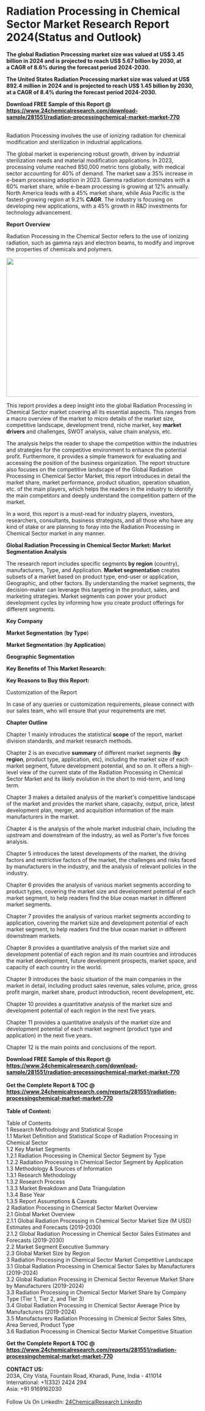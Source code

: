 <h1>Radiation Processing in Chemical Sector Market Research Report 2024(Status and Outlook)</h1><p><strong>The global Radiation Processing market size was valued at US$ 3.45 billion in 2024 and is projected to reach US$ 5.67 billion by 2030, at a CAGR of 8.6% during the forecast period 2024-2030.</strong></p><p>
</p><p><strong>The United States Radiation Processing market size was valued at US$ 892.4 million in 2024 and is projected to reach US$ 1.45 billion by 2030, at a CAGR of 8.4% during the forecast period 2024-2030.</strong></p><div><b>Download FREE Sample of this Report @ 
            <a href="https://www.24chemicalresearch.com/download-sample/281551/radiation-processingchemical-market-market-770">
            https://www.24chemicalresearch.com/download-sample/281551/radiation-processingchemical-market-market-770</a></b></div><br><p>
</p><p>Radiation Processing involves the use of ionizing radiation for chemical modification and sterilization in industrial applications.</p><p>
</p><p>The global market is experiencing robust growth, driven by industrial sterilization needs and material modification applications. In 2023, processing volume reached 850,000 metric tons globally, with medical sector accounting for 40% of demand. The market saw a 35% increase in e-beam processing adoption in 2023. Gamma radiation dominates with a 60% market share, while e-beam processing is growing at 12% annually. North America leads with a 45% market share, while Asia Pacific is the fastest-growing region at 9.2% <strong>CAGR</strong>. The industry is focusing on developing new applications, with a 45% growth in R&amp;D investments for technology advancement.</p><p>
</p><p><strong>Report Overview</strong></p><p>
</p><p></p><p>
</p><p>Radiation Processing in the Chemical Sector refers to the use of ionizing radiation, such as gamma rays and electron beams, to modify and improve the properties of chemicals and polymers.</p><p>
</p><p><img alt="" src="https://24chemicalresearch.com/assets/report-images/RadiationProcessinginChemicalSectorMarket.png" style="height:363px; width:731px"></p><p>
</p><p>This report provides a deep insight into the global Radiation Processing in Chemical Sector market covering all its essential aspects. This ranges from a macro overview of the market to micro details of the market size, competitive landscape, development trend, niche market, key <strong>market drivers</strong> and challenges, SWOT analysis, value chain analysis, etc.</p><p>
</p><p>The analysis helps the reader to shape the competition within the industries and strategies for the competitive environment to enhance the potential profit. Furthermore, it provides a simple framework for evaluating and accessing the position of the business organization. The report structure also focuses on the competitive landscape of the Global Radiation Processing in Chemical Sector Market, this report introduces in detail the market share, market performance, product situation, operation situation, etc. of the main players, which helps the readers in the industry to identify the main competitors and deeply understand the competition pattern of the market.</p><p>
</p><p>In a word, this report is a must-read for industry players, investors, researchers, consultants, business strategists, and all those who have any kind of stake or are planning to foray into the Radiation Processing in Chemical Sector market in any manner.</p><p>
</p><p><strong>Global Radiation Processing in Chemical Sector Market: Market Segmentation Analysis</strong></p><p>
</p><p>The research report includes specific segments <strong>by region</strong> (country), manufacturers, Type, and Application. <strong>Market segmentation</strong> creates subsets of a market based on product type, end-user or application, Geographic, and other factors. By understanding the market segments, the decision-maker can leverage this targeting in the product, sales, and marketing strategies. Market segments can power your product development cycles by informing how you create product offerings for different segments.</p><p>
</p><p><strong>Key Company</strong></p><p>
</p><p>
<strong>Market Segmentation</strong> (<strong>by Type</strong>)</p><p>
</p><p>
<strong>Market Segmentation</strong> (<strong>by Application</strong>)</p><p>
</p><p>
<strong>Geographic Segmentation</strong></p><p>
</p><p>
<strong>Key Benefits of This Market Research:</strong></p><p>
</p><p>
<strong>Key Reasons to Buy this Report:</strong></p><p>
</p><p>
</p><p>Customization of the Report</p><p>
</p><p>In case of any queries or customization requirements, please connect with our sales team, who will ensure that your requirements are met.</p><p>
</p><p><strong>Chapter Outline</strong></p><p>
</p><p>Chapter 1 mainly introduces the statistical <strong>scope</strong> of the report, market division standards, and market research methods.</p><p>
</p><p>Chapter 2 is an executive <strong>summary</strong> of different market segments (<strong>by region</strong>, product type, application, etc), including the market size of each market segment, future development potential, and so on. It offers a high-level view of the current state of the Radiation Processing in Chemical Sector Market and its likely evolution in the short to mid-term, and long term.</p><p>
</p><p>Chapter 3 makes a detailed analysis of the market's competitive landscape of the market and provides the market share, capacity, output, price, latest development plan, merger, and acquisition information of the main manufacturers in the market.</p><p>
</p><p>Chapter 4 is the analysis of the whole market industrial chain, including the upstream and downstream of the industry, as well as Porter's five forces analysis.</p><p>
</p><p>Chapter 5 introduces the latest developments of the market, the driving factors and restrictive factors of the market, the challenges and risks faced by manufacturers in the industry, and the analysis of relevant policies in the industry.</p><p>
</p><p>Chapter 6 provides the analysis of various market segments according to product types, covering the market size and development potential of each market segment, to help readers find the blue ocean market in different market segments.</p><p>
</p><p>Chapter 7 provides the analysis of various market segments according to application, covering the market size and development potential of each market segment, to help readers find the blue ocean market in different downstream markets.</p><p>
</p><p>Chapter 8 provides a quantitative analysis of the market size and development potential of each region and its main countries and introduces the market development, future development prospects, market space, and capacity of each country in the world.</p><p>
</p><p>Chapter 9 introduces the basic situation of the main companies in the market in detail, including product sales revenue, sales volume, price, gross profit margin, market share, product introduction, recent development, etc.</p><p>
</p><p>Chapter 10 provides a quantitative analysis of the market size and development potential of each region in the next five years.</p><p>
</p><p>Chapter 11 provides a quantitative analysis of the market size and development potential of each market segment (product type and application) in the next five years.</p><p>
</p><p>Chapter 12 is the main points and conclusions of the report.</p><div><b>Download FREE Sample of this Report @ 
            <a href="https://www.24chemicalresearch.com/download-sample/281551/radiation-processingchemical-market-market-770">
            https://www.24chemicalresearch.com/download-sample/281551/radiation-processingchemical-market-market-770</a></b></div><br><div><b>Get the Complete Report & TOC @ 
            <a href="https://www.24chemicalresearch.com/reports/281551/radiation-processingchemical-market-market-770">
            https://www.24chemicalresearch.com/reports/281551/radiation-processingchemical-market-market-770</a></b></div><br>
            <b>Table of Content:</b><p>Table of Contents<br />
 1 Research Methodology and Statistical Scope<br />
 1.1 Market Definition and Statistical Scope of Radiation Processing in Chemical Sector<br />
 1.2 Key Market Segments<br />
 1.2.1 Radiation Processing in Chemical Sector Segment by Type<br />
 1.2.2 Radiation Processing in Chemical Sector Segment by Application<br />
 1.3 Methodology & Sources of Information<br />
 1.3.1 Research Methodology<br />
 1.3.2 Research Process<br />
 1.3.3 Market Breakdown and Data Triangulation<br />
 1.3.4 Base Year<br />
 1.3.5 Report Assumptions & Caveats<br />
 2 Radiation Processing in Chemical Sector Market Overview<br />
 2.1 Global Market Overview<br />
 2.1.1 Global Radiation Processing in Chemical Sector Market Size (M USD) Estimates and Forecasts (2019-2030)<br />
 2.1.2 Global Radiation Processing in Chemical Sector Sales Estimates and Forecasts (2019-2030)<br />
 2.2 Market Segment Executive Summary<br />
 2.3 Global Market Size by Region<br />
 3 Radiation Processing in Chemical Sector Market Competitive Landscape<br />
 3.1 Global Radiation Processing in Chemical Sector Sales by Manufacturers (2019-2024)<br />
 3.2 Global Radiation Processing in Chemical Sector Revenue Market Share by Manufacturers (2019-2024)<br />
 3.3 Radiation Processing in Chemical Sector Market Share by Company Type (Tier 1, Tier 2, and Tier 3)<br />
 3.4 Global Radiation Processing in Chemical Sector Average Price by Manufacturers (2019-2024)<br />
 3.5 Manufacturers Radiation Processing in Chemical Sector Sales Sites, Area Served, Product Type<br />
 3.6 Radiation Processing in Chemical Sector Market Competitive Situation </p><div><b>Get the Complete Report & TOC @ 
            <a href="https://www.24chemicalresearch.com/reports/281551/radiation-processingchemical-market-market-770">
            https://www.24chemicalresearch.com/reports/281551/radiation-processingchemical-market-market-770</a></b></div><br><b>CONTACT US:</b><br>
            203A, City Vista, Fountain Road, Kharadi, Pune, India - 411014<br>
            International: +1(332) 2424 294<br>
            Asia: +91 9169162030 <br><br>
            Follow Us On LinkedIn: <a href="https://www.linkedin.com/company/24chemicalresearch/">24ChemicalResearch LinkedIn</a>